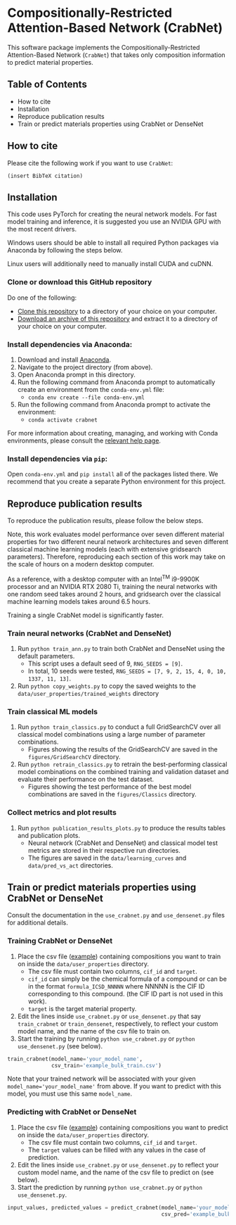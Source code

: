 # Compositionally-Restricted Attention-Based Network (CrabNet)

This software package implements the Compositionally-Restricted Attention-Based Network (`CrabNet`) that takes only composition information to predict material properties.



## Table of Contents
* How to cite
* Installation
* Reproduce publication results
* Train or predict materials properties using CrabNet or DenseNet



## How to cite
Please cite the following work if you want to use `CrabNet`:
```
(insert BibTeX citation)
```


## Installation
This code uses PyTorch for creating the neural network models.
For fast model training and inference, it is suggested you use an NVIDIA GPU
with the most recent drivers.

Windows users should be able to install all required Python packages
via Anaconda by following the steps below.

Linux users will additionally need to manually install CUDA and cuDNN.


### Clone or download this GitHub repository
Do one of the following:

* [Clone this repository](https://github.com/anthony-wang/CrabNet.git)
    to a directory of your choice on your computer.
* [Download an archive of this repository](https://github.com/anthony-wang/CrabNet/archive/master.zip)
    and extract it to a directory of your choice on your computer.


### Install dependencies via Anaconda:
1. Download and install [Anaconda](https://conda.io/docs/index.html).
1. Navigate to the project directory (from above).
1. Open Anaconda prompt in this directory.
1. Run the following command from Anaconda prompt to automatically create
    an environment from the `conda-env.yml` file:
    - `conda env create --file conda-env.yml`
1. Run the following command from Anaconda prompt to activate the environment:
    - `conda activate crabnet`

For more information about creating, managing, and working with Conda environments, please consult the [relevant help page](https://conda.io/docs/user-guide/tasks/manage-environments.html).


### Install dependencies via `pip`:
Open `conda-env.yml` and `pip install` all of the packages listed there.
We recommend that you create a separate Python environment for this project.



## Reproduce publication results
To reproduce the publication results, please follow the below steps.

Note, this work evaluates model performance over seven different material properties for two different neural network architectures and seven different classical machine learning models (each with extensive gridsearch parameters).
Therefore, reproducing each section of this work may take on the scale of hours on a modern desktop computer.

As a reference, with a desktop computer with an Intel<sup>TM</sup> i9-9900K processor and an NVIDIA RTX 2080 Ti, training the neural networks with one random seed takes around 2 hours, and gridsearch over the classical machine learning models takes around 6.5 hours.

Training a single CrabNet model is significantly faster.

### Train neural networks (CrabNet and DenseNet)
1. Run `python train_ann.py` to train both CrabNet and DenseNet using the default parameters. 
	- This script uses a default seed of 9, `RNG_SEEDS = [9]`. 
	- In total, 10 seeds were tested, `RNG_SEEDS = [7, 9, 2, 15, 4, 0, 10, 1337, 11, 13]`.
1. Run `python copy_weights.py` to copy the saved weights to the `data/user_properties/trained_weights` directory

### Train classical ML models
1. Run `python train_classics.py` to conduct a full GridSearchCV over all classical model combinations using a large number of parameter combinations.
	- Figures showing the results of the GridSearchCV are saved in the `figures/GridSearchCV` directory.
1. Run `python retrain_classics.py` to retrain the best-performing classical model combinations on the combined training and validation dataset and evaluate their performance on the test dataset.
	- Figures showing the test performance of the best model combinations are saved in the `figures/Classics` directory.

### Collect metrics and plot results
1. Run `python publication_results_plots.py` to produce the results tables and publication plots.
	- Neural network (CrabNet and DenseNet) and classical model test metrics are stored in their respective run directories.
	- The figures are saved in the `data/learning_curves` and `data/pred_vs_act` directories.



## Train or predict materials properties using CrabNet or DenseNet
Consult the documentation in the `use_crabnet.py` and `use_densenet.py` files for additional details.



### Training CrabNet or DenseNet
1. Place the csv file ([example](data/material_properties/ael_bulk_modulus_vrh/train.csv)) containing compositions you want to train on inside the `data/user_properties` directory.
	- The csv file must contain two columns, `cif_id` and `target`. 
	- `cif_id` can simply be the chemical formula of a compound or can be in the format `formula_ICSD_NNNNN` where NNNNN is the CIF ID corresponding to this compound. (the CIF ID part is not used in this work).
	- `target` is the target material property.
1. Edit the lines inside `use_crabnet.py` or `use_densenet.py` that say `train_crabnet` or `train_densenet`, respectively, to reflect your custom model name, and the name of the csv file to train on.
1. Start the training by running `python use_crabnet.py` or `python use_densenet.py` (see below).

```python
train_crabnet(model_name='your_model_name',
              csv_train='example_bulk_train.csv')
```

Note that your trained network will be associated with your given `model_name='your_model_name'` from above.
If you want to predict with this model, you must use this same `model_name`.


### Predicting with CrabNet or DenseNet
1. Place the csv file ([example](data/material_properties/ael_bulk_modulus_vrh/train.csv)) containing compositions you want to predict on inside the `data/user_properties` directory.
	- The csv file must contain two columns, `cif_id` and `target`.
	- The `target` values can be filled with any values in the case of prediction.
1. Edit the lines inside `use_crabnet.py` or `use_densenet.py` to reflect your custom model name, and the name of the csv file to predict on (see below).
1. Start the prediction by running `python use_crabnet.py` or `python use_densenet.py`.


```python
input_values, predicted_values = predict_crabnet(model_name='your_model_name',
                                                 csv_pred='example_bulk_pred.csv')
```